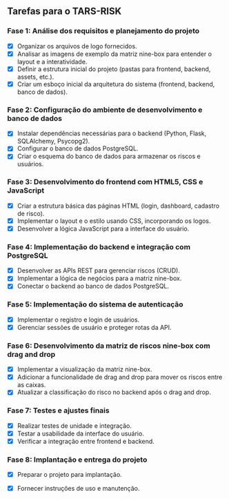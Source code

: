 ## Tarefas para o TARS-RISK

### Fase 1: Análise dos requisitos e planejamento do projeto
- [x] Organizar os arquivos de logo fornecidos.
- [x] Analisar as imagens de exemplo da matriz nine-box para entender o layout e a interatividade.
- [x] Definir a estrutura inicial do projeto (pastas para frontend, backend, assets, etc.).
- [x] Criar um esboço inicial da arquitetura do sistema (frontend, backend, banco de dados).

### Fase 2: Configuração do ambiente de desenvolvimento e banco de dados
- [x] Instalar dependências necessárias para o backend (Python, Flask, SQLAlchemy, Psycopg2).
- [x] Configurar o banco de dados PostgreSQL.
- [x] Criar o esquema do banco de dados para armazenar os riscos e usuários.

### Fase 3: Desenvolvimento do frontend com HTML5, CSS e JavaScript
- [x] Criar a estrutura básica das páginas HTML (login, dashboard, cadastro de risco).
- [x] Implementar o layout e o estilo usando CSS, incorporando os logos.
- [x] Desenvolver a lógica JavaScript para a interface do usuário.

### Fase 4: Implementação do backend e integração com PostgreSQL
- [x] Desenvolver as APIs REST para gerenciar riscos (CRUD).
- [x] Implementar a lógica de negócios para a matriz nine-box.
- [x] Conectar o backend ao banco de dados PostgreSQL.

### Fase 5: Implementação do sistema de autenticação
- [x] Implementar o registro e login de usuários.
- [x] Gerenciar sessões de usuário e proteger rotas da API.

### Fase 6: Desenvolvimento da matriz de riscos nine-box com drag and drop
- [x] Implementar a visualização da matriz nine-box.
- [x] Adicionar a funcionalidade de drag and drop para mover os riscos entre as caixas.
- [x] Atualizar a classificação do risco no backend após o drag and drop.

### Fase 7: Testes e ajustes finais
- [x] Realizar testes de unidade e integração.
- [x] Testar a usabilidade da interface do usuário.
- [x] Verificar a integração entre frontend e backend.

### Fase 8: Implantação e entrega do projeto
- [x] Preparar o projeto para implantação.
- [x] Fornecer instruções de uso e manutenção.


